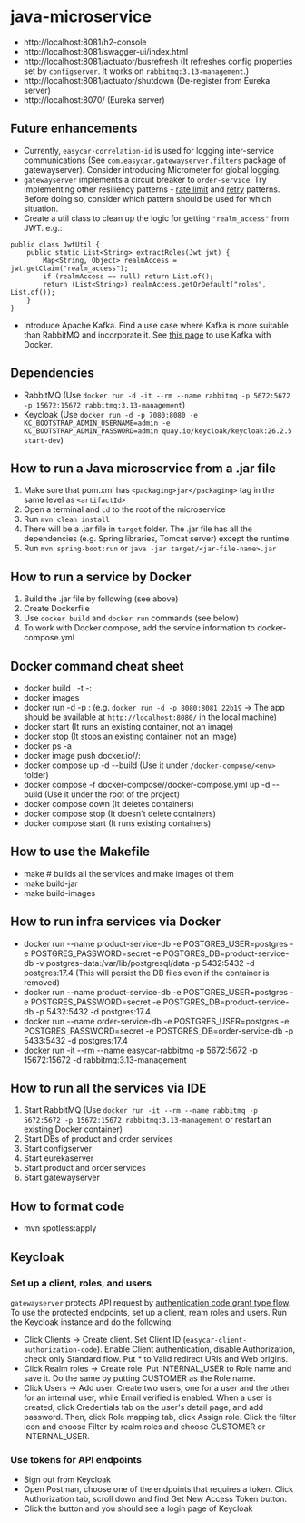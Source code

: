 # java-microservice

- http://localhost:8081/h2-console
- http://localhost:8081/swagger-ui/index.html
- http://localhost:8081/actuator/busrefresh (It refreshes config properties set by `configserver`. It works on `rabbitmq:3.13-management`.)
- http://localhost:8081/actuator/shutdown (De-register from Eureka server)
- http://localhost:8070/ (Eureka server)

## Future enhancements
- Currently, `easycar-correlation-id` is used for logging inter-service communications (See `com.easycar.gatewayserver.filters` package of gatewayserver). Consider introducing Micrometer for global logging.
- `gatewayserver` implements a circuit breaker to `order-service`. Try implementing other resiliency patterns - [rate limit](https://www.udemy.com/course/master-microservices-with-spring-docker-kubernetes/learn/lecture/39945186) and [retry](https://www.udemy.com/course/master-microservices-with-spring-docker-kubernetes/learn/lecture/39945166) patterns. Before doing so, consider which pattern should be used for which situation.
- Create a util class to clean up the logic for getting `"realm_access"` from JWT. e.g.:
```
public class JwtUtil {
    public static List<String> extractRoles(Jwt jwt) {
        Map<String, Object> realmAccess = jwt.getClaim("realm_access");
        if (realmAccess == null) return List.of();
        return (List<String>) realmAccess.getOrDefault("roles", List.of());
    }
}
```
- Introduce Apache Kafka. Find a use case where Kafka is more suitable than RabbitMQ and incorporate it. See [this page](https://www.udemy.com/course/master-microservices-with-spring-docker-kubernetes/learn/lecture/39945898#overview) to use Kafka with Docker.

## Dependencies

- RabbitMQ (Use `docker run -d -it --rm --name rabbitmq -p 5672:5672 -p 15672:15672 rabbitmq:3.13-management`)
- Keycloak (Use `docker run -d -p 7080:8080 -e KC_BOOTSTRAP_ADMIN_USERNAME=admin -e KC_BOOTSTRAP_ADMIN_PASSWORD=admin quay.io/keycloak/keycloak:26.2.5 start-dev`)

## How to run a Java microservice from a .jar file

1. Make sure that pom.xml has `<packaging>jar</packaging>` tag in the same level as `<artifactId>`
2. Open a terminal and `cd` to the root of the microservice 
3. Run `mvn clean install`
4. There will be a .jar file in `target` folder. The .jar file has all the dependencies (e.g. Spring libraries, Tomcat server) except the runtime. 
5. Run `mvn spring-boot:run` or `java -jar target/<jar-file-name>.jar`

## How to run a service by Docker

1. Build the .jar file by following (see above)
2. Create Dockerfile
3. Use `docker build` and `docker run` commands (see below)
4. To work with Docker compose, add the service information to docker-compose.yml 

## Docker command cheat sheet

- docker build . -t <dockerhub-user-name>-<image-name>:<tag>
- docker images
- docker run -d -p <port-of-local-machine>:<port-used-by-the-image> <image-id> (e.g. `docker run -d -p 8080:8081 22b19` -> The app should be available at `http://localhost:8080/` in the local machine)
- docker start <container-id> (It runs an existing container, not an image)
- docker stop <container-id> (It stops an existing container, not an image)
- docker ps -a
- docker image push docker.io/<dockerhub-user-name>/<image-name>:<tag>
- docker compose up -d --build (Use it under `/docker-compose/<env>` folder)
- docker compose -f docker-compose/<env>/docker-compose.yml up -d --build (Use it under the root of the project)
- docker compose down (It deletes containers)
- docker compose stop (It doesn't delete containers)
- docker compose start (It runs existing containers)

## How to use the Makefile
- make # builds all the services and make images of them
- make build-jar
- make build-images

## How to run infra services via Docker
- docker run --name product-service-db -e POSTGRES_USER=postgres -e POSTGRES_PASSWORD=secret -e POSTGRES_DB=product-service-db -v postgres-data:/var/lib/postgresql/data -p 5432:5432 -d postgres:17.4 (This will persist the DB files even if the container is removed)
- docker run --name product-service-db -e POSTGRES_USER=postgres -e POSTGRES_PASSWORD=secret -e POSTGRES_DB=product-service-db -p 5432:5432 -d postgres:17.4
- docker run --name order-service-db -e POSTGRES_USER=postgres -e POSTGRES_PASSWORD=secret -e POSTGRES_DB=order-service-db -p 5433:5432 -d postgres:17.4
- docker run -it --rm --name easycar-rabbitmq -p 5672:5672 -p 15672:15672 -d rabbitmq:3.13-management

## How to run all the services via IDE
1. Start RabbitMQ (Use `docker run -it --rm --name rabbitmq -p 5672:5672 -p 15672:15672 rabbitmq:3.13-management` or restart an existing Docker container)
2. Start DBs of product and order services 
3. Start configserver
3. Start eurekaserver
4. Start product and order services
5. Start gatewayserver

## How to format code
- mvn spotless:apply

## Keycloak

### Set up a client, roles, and users
`gatewayserver` protects API request by [authentication code grant type flow](https://www.udemy.com/course/master-microservices-with-spring-docker-kubernetes/learn/lecture/39945514#overview). To use the protected endpoints, set up a client, ream roles and users.
Run the Keycloak instance and do the following:
- Click Clients -> Create client. Set Client ID (`easycar-client-authorization-code`). Enable Client authentication, disable Authorization, check only Standard flow. Put * to Valid redirect URIs and Web origins.
- Click Realm roles -> Create role. Put INTERNAL_USER to Role name and save it. Do the same by putting CUSTOMER as the Role name. 
- Click Users -> Add user. Create two users, one for a user and the other for an internal user, while Email verified is enabled. When a user is created, click Credentials tab on the user's detail page, and add password. Then, click Role mapping tab, click Assign role. Click the filter icon and choose Filter by realm roles and choose CUSTOMER or INTERNAL_USER.

### Use tokens for API endpoints

- Sign out from Keycloak
- Open Postman, choose one of the endpoints that requires a token. Click Authorization tab, scroll down and find Get New Access Token button.
- Click the button and you should see a login page of Keycloak
